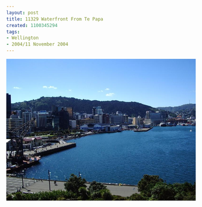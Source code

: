 ```yaml
---
layout: post
title: 11329 Waterfront From Te Papa
created: 1100345294
tags:
- Wellington
- 2004/11 November 2004
---
```


<img src="/image/images/11329_waterfront_from_te_papa-1502.jpg"/>

